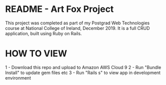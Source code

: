 # README - Art Fox Project

This project was completed as part of my Postgrad Web Technologies course at National College of Ireland, December 2019. It is a full CRUD application, built using Ruby on Rails.

# HOW TO VIEW

1 - Download this repo and upload to Amazon AWS Cloud 9
2 - Run "Bundle Install" to update gem files etc
3 - Run "Rails s" to view app in development environment
